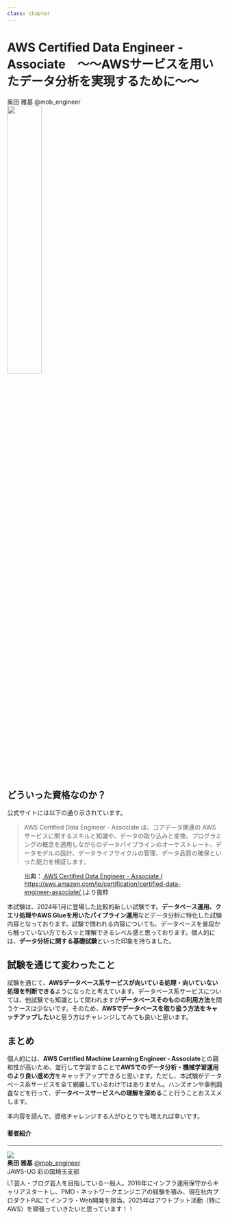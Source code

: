 ```yaml
---
class: chapter
---
```


# AWS Certified Data Engineer - Associate　～～AWSサービスを用いたデータ分析を実現するために～～

<div class="flush-right">
奥田 雅基 @mob_engineer
</div>

<img src="images/chap-mob_engineer-certificates/aws-certified-data-engineer-associate.png" width="40%">

## どういった資格なのか？

公式サイトには以下の通り示されています。

>AWS Certified Data Engineer - Associate は、コアデータ関連の AWS サービスに関するスキルと知識や、データの取り込みと変換、プログラミングの概念を適用しながらのデータパイプラインのオーケストレート、データモデルの設計、データライフサイクルの管理、データ品質の確保といった能力を検証します。

<figure><figcaption>出典：<a href="https://aws.amazon.com/jp/certification/certified-data-engineer-associate/"> AWS Certified Data Engineer - Associate ( https://aws.amazon.com/jp/certification/certified-data-engineer-associate/ )</a>より抜粋</figcaption></figure>

本試験は、2024年1月に登場した比較的新しい試験です。**データベース運用、クエリ処理やAWS Glueを用いたパイプライン運用**などデータ分析に特化した試験内容となっております。試験で問われる内容についても、データベースを普段から触っていない方でもスッと理解できるレベル感と思っております。個人的には、**データ分析に関する基礎試験**といった印象を持ちました。

## 試験を通じて変わったこと

試験を通じて、**AWSデータベース系サービスが向いている処理・向いていない処理を判断できる**ようになったと考えています。データベース系サービスについては、他試験でも知識として問われますが**データベースそのものの利用方法**を問うケースは少ないです。そのため、**AWSでデータベースを取り扱う方法をキャッチアップしたい**と思う方はチャレンジしてみても良いと思います。

## まとめ

個人的には、**AWS Certified Machine Learning Engineer - Associate**との親和性が高いため、並行して学習することで**AWSでのデータ分析・機械学習運用のより良い進め方**をキャッチアップできると思います。ただし、本試験がデータベース系サービスを全て網羅しているわけではありません。ハンズオンや事例調査などを行って、**データベースサービスへの理解を深める**こと行うことおススメします。

本内容を読んで、資格チャレンジする人がひとりでも増えれば幸いです。

#### 著者紹介

---

<div class="author-profile">
    <img src="images/mobengineer.png">
    <div>
        <div>
            <b>奥田 雅基</b>
            <a href="https://x.com/mob_engineer">@mob_engineer</a>
        </div>
        <div>
            JAWS-UG 彩の国埼玉支部
        </div>
    </div>
</div>
<p style="margin-top: 0.5em; margin-bottom: 2em;">
LT芸人・ブログ芸人を目指している一般人。2016年にインフラ運用保守からキャリアスタートし、PMO・ネットワークエンジニアの経験を積み、現在社内プロダクトPJにてインフラ・Web開発を担当。2025年はアウトプット活動（特にAWS）を頑張っていきたいと思っています！！
</p>
